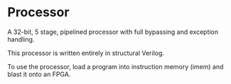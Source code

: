 # Processor

A 32-bit, 5 stage, pipelined processor with full bypassing and exception handling.

This processor is written entirely in structural Verilog.

To use the processor, load a program into instruction memory (imem) and blast it onto an FPGA.

